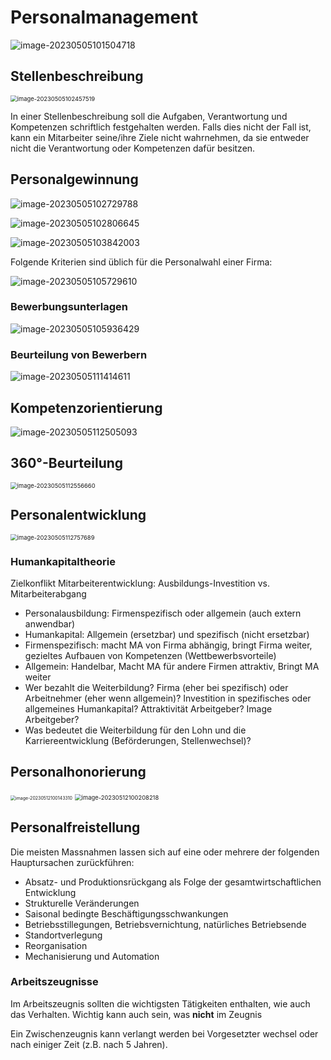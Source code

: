 # Personalmanagement

![image-20230505101504718](res/Personalmanagement/image-20230505101504718.png)

## Stellenbeschreibung

<img src="res/Personalmanagement/image-20230505102457519.png" alt="image-20230505102457519" style="zoom:67%;" />

In einer Stellenbeschreibung soll die Aufgaben, Verantwortung und Kompetenzen schriftlich festgehalten werden. Falls dies nicht der Fall ist, kann ein Mitarbeiter seine/ihre Ziele nicht wahrnehmen, da sie entweder nicht die Verantwortung oder Kompetenzen dafür besitzen.

## Personalgewinnung

![image-20230505102729788](res/Personalmanagement/image-20230505102729788.png)

![image-20230505102806645](res/Personalmanagement/image-20230505102806645.png)

![image-20230505103842003](res/Personalmanagement/image-20230505103842003.png)

Folgende Kriterien sind üblich für die Personalwahl einer Firma:

![image-20230505105729610](res/Personalmanagement/image-20230505105729610.png)

### Bewerbungsunterlagen

![image-20230505105936429](res/Personalmanagement/image-20230505105936429.png)

### Beurteilung von Bewerbern

![image-20230505111414611](res/Personalmanagement/image-20230505111414611.png)

## Kompetenzorientierung

![image-20230505112505093](res/Personalmanagement/image-20230505112505093.png)

## 360°-Beurteilung

<img src="res/Personalmanagement/image-20230505112556660.png" alt="image-20230505112556660" style="zoom:67%;" />

## Personalentwicklung

<img src="res/Personalmanagement/image-20230505112757689.png" alt="image-20230505112757689" style="zoom:67%;" />

### Humankapitaltheorie

Zielkonflikt Mitarbeiterentwicklung: Ausbildungs-Investition vs. Mitarbeiterabgang

*  Personalausbildung: Firmenspezifisch oder allgemein (auch extern anwendbar)
* Humankapital: Allgemein (ersetzbar) und spezifisch (nicht ersetzbar)
* Firmenspezifisch: macht MA von Firma abhängig, bringt Firma weiter, gezieltes Aufbauen von Kompetenzen  (Wettbewerbsvorteile)
* Allgemein: Handelbar, Macht MA für andere Firmen attraktiv, Bringt MA weiter
* Wer bezahlt die Weiterbildung? Firma (eher bei spezifisch) oder Arbeitnehmer (eher wenn allgemein)? Investition in spezifisches oder allgemeines Humankapital? Attraktivität Arbeitgeber? Image Arbeitgeber?
* Was bedeutet die Weiterbildung für den Lohn und die Karriereentwicklung (Beförderungen, Stellenwechsel)?

## Personalhonorierung

<img src="res/Personalmanagement/image-20230512100143310.png" alt="image-20230512100143310" style="zoom:50%;" />

<img src="res/Personalmanagement/image-20230512100208218.png" alt="image-20230512100208218" style="zoom:67%;" />

## Personalfreistellung

Die meisten Massnahmen lassen sich auf eine oder mehrere der folgenden Hauptursachen zurückführen:

* Absatz- und Produktionsrückgang als Folge der gesamtwirtschaftlichen Entwicklung
* Strukturelle Veränderungen
* Saisonal bedingte Beschäftigungsschwankungen
* Betriebsstillegungen, Betriebsvernichtung, natürliches Betriebsende
* Standortverlegung
* Reorganisation
* Mechanisierung und Automation

### Arbeitszeugnisse

Im Arbeitszeugnis sollten die wichtigsten Tätigkeiten enthalten, wie auch das Verhalten. Wichtig kann auch sein, was **nicht** im Zeugnis

Ein Zwischenzeugnis kann verlangt werden bei Vorgesetzter wechsel oder nach einiger Zeit (z.B. nach 5 Jahren).